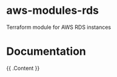# aws-modules-rds
Terraform module for AWS RDS instances

# Documentation
<!-- BEGIN_TF_DOCS -->
{{ .Content }}
<!-- END_TF_DOCS -->
